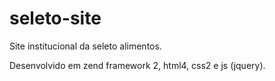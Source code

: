seleto-site
===========

Site institucional da seleto alimentos.

Desenvolvido em zend framework 2, html4, css2 e js (jquery).
